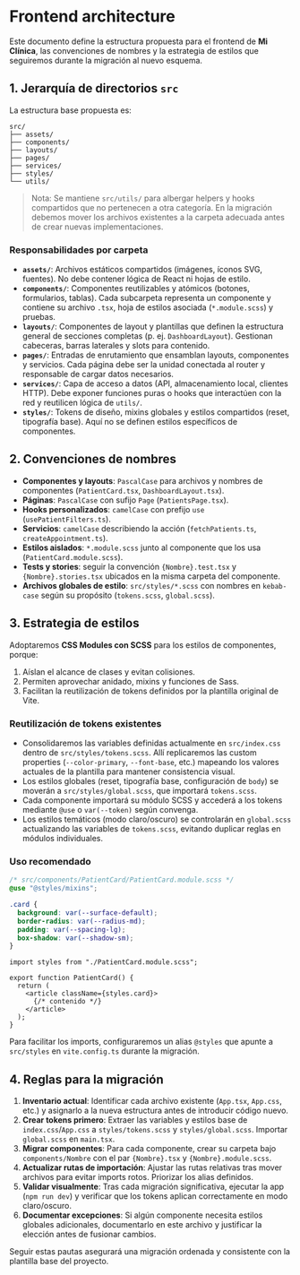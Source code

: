 # Frontend architecture

Este documento define la estructura propuesta para el frontend de **Mi Clínica**, las convenciones de nombres y la estrategia de estilos que seguiremos durante la migración al nuevo esquema.

## 1. Jerarquía de directorios `src`

La estructura base propuesta es:

```
src/
├── assets/
├── components/
├── layouts/
├── pages/
├── services/
├── styles/
└── utils/
```

> Nota: Se mantiene `src/utils/` para albergar helpers y hooks compartidos que no pertenecen a otra categoría. En la migración debemos mover los archivos existentes a la carpeta adecuada antes de crear nuevas implementaciones.

### Responsabilidades por carpeta

- **`assets/`**: Archivos estáticos compartidos (imágenes, íconos SVG, fuentes). No debe contener lógica de React ni hojas de estilo.
- **`components/`**: Componentes reutilizables y atómicos (botones, formularios, tablas). Cada subcarpeta representa un componente y contiene su archivo `.tsx`, hoja de estilos asociada (`*.module.scss`) y pruebas.
- **`layouts/`**: Componentes de layout y plantillas que definen la estructura general de secciones completas (p. ej. `DashboardLayout`). Gestionan cabeceras, barras laterales y slots para contenido.
- **`pages/`**: Entradas de enrutamiento que ensamblan layouts, componentes y servicios. Cada página debe ser la unidad conectada al router y responsable de cargar datos necesarios.
- **`services/`**: Capa de acceso a datos (API, almacenamiento local, clientes HTTP). Debe exponer funciones puras o hooks que interactúen con la red y reutilicen lógica de `utils/`.
- **`styles/`**: Tokens de diseño, mixins globales y estilos compartidos (reset, tipografía base). Aquí no se definen estilos específicos de componentes.

## 2. Convenciones de nombres

- **Componentes y layouts**: `PascalCase` para archivos y nombres de componentes (`PatientCard.tsx`, `DashboardLayout.tsx`).
- **Páginas**: `PascalCase` con sufijo `Page` (`PatientsPage.tsx`).
- **Hooks personalizados**: `camelCase` con prefijo `use` (`usePatientFilters.ts`).
- **Servicios**: `camelCase` describiendo la acción (`fetchPatients.ts`, `createAppointment.ts`).
- **Estilos aislados**: `*.module.scss` junto al componente que los usa (`PatientCard.module.scss`).
- **Tests y stories**: seguir la convención `{Nombre}.test.tsx` y `{Nombre}.stories.tsx` ubicados en la misma carpeta del componente.
- **Archivos globales de estilo**: `src/styles/*.scss` con nombres en `kebab-case` según su propósito (`tokens.scss`, `global.scss`).

## 3. Estrategia de estilos

Adoptaremos **CSS Modules con SCSS** para los estilos de componentes, porque:

1. Aíslan el alcance de clases y evitan colisiones.
2. Permiten aprovechar anidado, mixins y funciones de Sass.
3. Facilitan la reutilización de tokens definidos por la plantilla original de Vite.

### Reutilización de tokens existentes

- Consolidaremos las variables definidas actualmente en `src/index.css` dentro de `src/styles/tokens.scss`. Allí replicaremos las custom properties (`--color-primary`, `--font-base`, etc.) mapeando los valores actuales de la plantilla para mantener consistencia visual.
- Los estilos globales (reset, tipografía base, configuración de `body`) se moverán a `src/styles/global.scss`, que importará `tokens.scss`.
- Cada componente importará su módulo SCSS y accederá a los tokens mediante `@use` o `var(--token)` según convenga.
- Los estilos temáticos (modo claro/oscuro) se controlarán en `global.scss` actualizando las variables de `tokens.scss`, evitando duplicar reglas en módulos individuales.

### Uso recomendado

```scss
/* src/components/PatientCard/PatientCard.module.scss */
@use "@styles/mixins";

.card {
  background: var(--surface-default);
  border-radius: var(--radius-md);
  padding: var(--spacing-lg);
  box-shadow: var(--shadow-sm);
}
```

```tsx
import styles from "./PatientCard.module.scss";

export function PatientCard() {
  return (
    <article className={styles.card}>
      {/* contenido */}
    </article>
  );
}
```

Para facilitar los imports, configuraremos un alias `@styles` que apunte a `src/styles` en `vite.config.ts` durante la migración.

## 4. Reglas para la migración

1. **Inventario actual**: Identificar cada archivo existente (`App.tsx`, `App.css`, etc.) y asignarlo a la nueva estructura antes de introducir código nuevo.
2. **Crear tokens primero**: Extraer las variables y estilos base de `index.css`/`App.css` a `styles/tokens.scss` y `styles/global.scss`. Importar `global.scss` en `main.tsx`.
3. **Migrar componentes**: Para cada componente, crear su carpeta bajo `components/Nombre` con el par `{Nombre}.tsx` y `{Nombre}.module.scss`.
4. **Actualizar rutas de importación**: Ajustar las rutas relativas tras mover archivos para evitar imports rotos. Priorizar los alias definidos.
5. **Validar visualmente**: Tras cada migración significativa, ejecutar la app (`npm run dev`) y verificar que los tokens aplican correctamente en modo claro/oscuro.
6. **Documentar excepciones**: Si algún componente necesita estilos globales adicionales, documentarlo en este archivo y justificar la elección antes de fusionar cambios.

Seguir estas pautas asegurará una migración ordenada y consistente con la plantilla base del proyecto.
